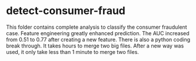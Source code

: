 # detect-consumer-fraud
This folder contains complete analysis to classify the consumer fraudulent case. Feature engineering greatly enhanced prediction. The AUC increased from 0.51 to 0.77 after creating a new feature. There is also a python coding break through. It takes hours to merge two big files. After a new way was used, it only take less than 1 minute to merge two files.    
